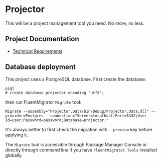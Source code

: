 Projector
=========
This will be a project management tool you need. No more, no less.

## Project Documentation

- [Technical Requirements][technical-requirements]

## Database deployment

This project uses a PostgreSQL database. First create the database:

    psql
    # create database projector encoding 'utf8';

 then run FluentMigrator `Migrate` tool:

    Migrate --assembly="Projector.Data/bin/Debug/Projector.Data.dll" --provider=Postgres --connection="Server=localhost;Port=5432;User Id=user;Password=password;Database=projector;"

It's always better to first check the migration with `--preview` key before applying it.

The `Migrate` tool is accessible through Package Manager Console or directly through command line if you have `FluentMigrator.Tools` installed globally.

[technical-requirements]: docs/technical-requirements.md
